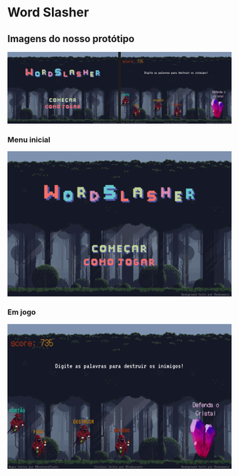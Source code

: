 # Word Slasher

## Imagens do nosso protótipo
![main](https://raw.githubusercontent.com/luismineo/wordSlasher/main/images/wordslasher.png) <br>

### Menu inicial
![menu](https://raw.githubusercontent.com/luismineo/wordSlasher/main/images/Home.png) <br>

### Em jogo
![menu](https://raw.githubusercontent.com/luismineo/wordSlasher/main/images/Game.png) <br>
